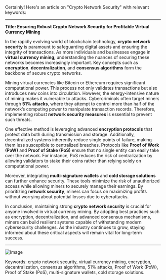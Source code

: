 Certainly! Here's an article on "Crypto Network Security" with relevant keywords:

---

**Title: Ensuring Robust Crypto Network Security for Profitable Virtual Currency Mining**

In the rapidly evolving world of blockchain technology, **crypto network security** is paramount to safeguarding digital assets and ensuring the integrity of transactions. As more individuals and businesses engage in **virtual currency mining**, understanding the nuances of securing these networks becomes increasingly important. Key concepts such as **encryption**, **decentralization**, and **consensus algorithms** form the backbone of secure crypto networks.

Mining virtual currencies like Bitcoin or Ethereum requires significant computational power. This process not only validates transactions but also introduces new coins into circulation. However, the energy-intensive nature of mining makes it vulnerable to attacks. Cybercriminals often target miners through **51% attacks**, where they attempt to control more than half of the network’s computing power to manipulate transaction records. Therefore, implementing robust **network security measures** is essential to prevent such threats.

One effective method is leveraging advanced **encryption protocols** that protect data both during transmission and storage. Additionally, decentralized systems inherently reduce single points of failure, making them less susceptible to centralized breaches. Protocols like **Proof of Work (PoW)** and **Proof of Stake (PoS)** ensure that no single entity can easily take over the network. For instance, PoS reduces the risk of centralization by allowing validators to stake their coins rather than relying solely on computational power.

Moreover, integrating **multi-signature wallets** and **cold storage solutions** can further enhance security. These tools minimize the risk of unauthorized access while allowing miners to securely manage their earnings. By prioritizing **network security**, miners can focus on maximizing profits without worrying about potential losses due to cyberattacks.

In conclusion, maintaining strong **crypto network security** is crucial for anyone involved in virtual currency mining. By adopting best practices such as encryption, decentralization, and advanced consensus mechanisms, miners can build resilient systems capable of withstanding modern cybersecurity challenges. As the industry continues to grow, staying informed about these critical aspects will remain vital for long-term success.

--- 

![Image](https://github.com/user-attachments/assets/31692037-0104-4703-abd1-696b6a7dd41b)

Keywords: crypto network security, virtual currency mining, encryption, decentralization, consensus algorithms, 51% attacks, Proof of Work (PoW), Proof of Stake (PoS), multi-signature wallets, cold storage solutions.
